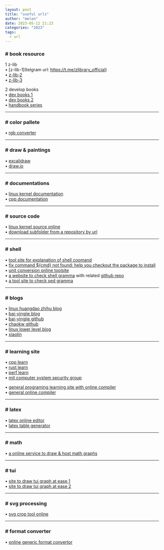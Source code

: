 ```yaml
---
layout: post
title: "useful urls"
author: "melon"
date: 2023-05-12 21:23
categories: "2023"
tags:
  - url
---
```


### # book resource
1 z-lib  
• [z-lib-1](telgram url: https://t.me/zlibrary_official)  
• [z-lib-2](https://lib-6bm4nkc5u5jklhtqvtwfmixe.thanks.sbs)  
• [z-lib-3](https://lib-a6rfcqztpdsgr4jmmezkshlz.resist.tel)  

2 develop books  
• [dev books 1](https://github.com/chaseyu/Developer-Books)  
• [dev books 2](https://github.com/chaseyu/awesome-programming-books-1)  
• [handbook series](https://flaviocopes.com/books/)  

<hr>

### # color pallete
• [rgb converter](https://rgb.to)

<hr>

### # draw & paintings
• [excalidraw](https://excalidraw.com/)  
• [draw.io](https://app.diagrams.net)

<hr>

### # documentations
• [linux kernel documentation](https://www.kernel.org/doc/Documentation/)  
• [cpp documentation](https://en.cppreference.com/w/)

<hr>

### # source code
• [linux kernel source online](https://elixir.bootlin.com/linux/v6.5-rc5/source)  
• [download subfolder from a repository by url](https://techhelpbd.com/gitdown/)

<hr>

### # shell
• [tool site for explanation of shell coomand](https://explainshell.com/)  
• [fix command ${cmd} not found: help you checkout the package to install](https://command-not-found.com/)  
• [unit conversion online toolsite](http://www.unit-conversion.info)  
• [a website to check shell gramma](https://www.shellcheck.net/) with related [github repo](https://github.com/koalaman/shellcheck)  
• [a tool site to check sed gramma](https://asciiflow.com/#/)

<hr>

### # blogs
• [linux huangdao zhihu blog](https://www.zhihu.com/people/huang-dao-27-40/posts)  
• [bai-yingjie blog](https://bai-yingjie.github.io/)  
• [bai-yingjie github](https://github.com/Bai-Yingjie/Bai-Yingjie.github.io)  
• [chaokw github](https://github.com/chaokw)  
• [linux lower level blog](https://jasonblog.github.io/note/linux_tools/index.html)  
• [xiaolin](https://www.xiaolincoding.com)

<hr>

### # learning site
• [cpp learn](https://www.learncpp.com)  
• [rust learn](https://github.com/chaokw/rust-learning)  
• [perf learn](https://www.brendangregg.com/perf.html)  
• [mit computer system security group](https://css.csail.mit.edu)  

• [general programing learning site with online compiler](https://www.programiz.com/c-programming/online-compiler/)  
• [general online compiler](https://onecompiler.com)

<hr>

### # latex
• [latex online editor](https://www.overleaf.com)  
• [latex table generator](https://www.tablesgenerator.com)

<hr>

### # math
• [a online service to draw & host math graphs](https://www.desmos.com/)

<hr>

### # tui
• [site to draw tui graph at ease 1](https://textpaint.net)  
• [site to draw tui graph at ease 2](https://asciiflow.com/#/)

<hr>

### # svg processing
• [svg crop tool online](https://svg-cropper.com)

<hr>

### # format converter
• [online generic format convertor](https://products.groupdocs.app/conversion/total)
